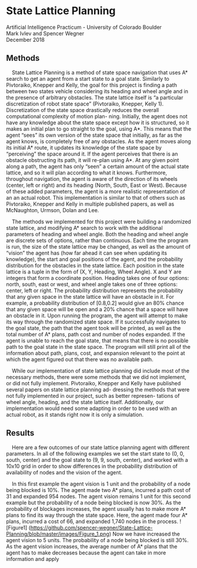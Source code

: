 # State Lattice Planning
Artificial Intelligence Practicum - University of Colorado Boulder  
Mark Ivlev and Spencer Wegner  
December 2018  

## Methods
&nbsp;&nbsp;&nbsp;&nbsp;State Lattice Planning is a method of state space navigation that uses A* search to get an agent from a start state to a goal state. Similarly to Pivtoraiko, Knepper and Kelly, the goal for this project is finding a path between two states vehicle considering its heading and wheel angle and in the presence of arbitrary obstacles. The state lattice itself is “a particular discretization of robot state space” (Pivtoraiko, Knepper, Kelly 1). Discretization of the state space drastically reduces the overall computational complexity of motion plan- ning. Initially, the agent does not have any knowledge about the state space except how it is structured, so it makes an initial plan to go straight to the goal, using A*. This means that the agent “sees” its own version of the state space that initially, as far as the agent knows, is completely free of any obstacles. As the agent moves along its initial A* route, it updates its knowledge of the state space by “perceiving” the space around it. If the agent perceives that there is an obstacle obstructing its path, it will re-plan using A*. At any given point along a path, the agent has only “seen” a certain amount of the actual state lattice, and so it will plan according to what it knows. Furthermore, throughout navigation, the agent is aware of the direction of its wheels (center, left or right) and its heading (North, South, East or West). Because of these added parameters, the agent is a more realistic representation of an an actual robot. This implementation is similar to that of others such as Pivtoraiko, Knepper and Kelly in multiple published papers, as well as McNaughton, Urmson, Dolan and Lee.

&nbsp;&nbsp;&nbsp;&nbsp;The methods we implemented for this project were building a randomized state lattice, and modifying A* search to work with the additional parameters of heading and wheel angle. Both the heading and wheel angle are discrete sets of options, rather than continuous. Each time the program is run, the size of the state lattice may be changed, as well as the amount of “vision” the agent has (how far ahead it can see when updating its knowledge), the start and goal positions of the agent, and the probability distribution for the obstacles in the state lattice. Each position in the state lattice is a tuple in the form of (X, Y, Heading, Wheel Angle). X and Y are integers that form a coordinate position. Heading takes one of four options: north, south, east or west, and wheel angle takes one of three options: center, left or right. The probability distribution represents the probability that any given space in the state lattice will have an obstacle in it. For example, a probability distribution of [0.8,0.2] would give an 80% chance that any given space will be open and a 20% chance that a space will have an obstacle in it. Upon running the program, the agent will attempt to make its way through the randomized state space. If it successfully navigates to the goal state, the path that the agent took will be printed, as well as the total number of A* plans, path cost and number of nodes expanded. If the agent is unable to reach the goal state, that means that there is no possible path to the goal state in the state space. The program will still print all of the information about path, plans, cost, and expansion relevant to the point at which the agent figured out that there was no available path.

&nbsp;&nbsp;&nbsp;&nbsp;While our implementation of state lattice planning did include most of the necessary methods, there were some methods that we did not implement, or did not fully implement. Pivtoraiko, Knepper and Kelly have published several papers on state lattice planning ad- dressing the methods that were not fully implemented in our project, such as better represen- tations of wheel angle, heading, and the state lattice itself. Additionally, our implementation would need some adapting in order to be used with an actual robot, as it stands right now it is only a simulation.

## Results
&nbsp;&nbsp;&nbsp;&nbsp;Here are a few outcomes of our state lattice planning agent with different parameters. In all of the following examples we set the start state to (0, 0, south, center) and the goal state to (9, 9, south, center), and worked with a 10x10 grid in order to show differences in the probability distribution of availability of nodes and the vision of the agent.

&nbsp;&nbsp;&nbsp;&nbsp;In this first example the agent vision is 1 unit and the probability of a node being blocked is 10%. The agent made two A* plans, incurred a path cost of 31 and expanded 954 nodes.
The agent vision remains 1 unit for this second example but the probability of a node being blocked is now 30%. As the probability of blockages increases, the agent usually has to make more A* plans to find its way through the state space. Here, the agent made four A* plans, incurred a cost of 66, and expanded 1,740 nodes in the process.
![Figure1]
(https://github.com/spencer-wegner/State-Lattice-Planning/blob/master/images/Figure_1.png)
Now we have increased the agent vision to 5 units. The probability of a node being blocked is still 30%. As the agent vision increases, the average number of A* plans that the agent has to make decreases because the agent can take in more information and apply
